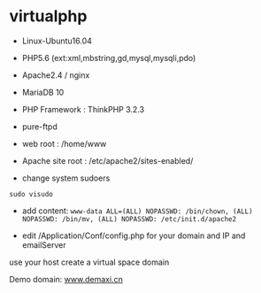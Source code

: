 # virtualphp
* Linux-Ubuntu16.04
* PHP5.6 (ext:xml,mbstring,gd,mysql,mysqli,pdo)
* Apache2.4 / nginx
* MariaDB 10
* PHP Framework : ThinkPHP 3.2.3
* pure-ftpd

* web root : /home/www
* Apache site root : /etc/apache2/sites-enabled/

* change system sudoers
```console
sudo visudo
```
* add content:  `www-data ALL=(ALL) NOPASSWD: /bin/chown, (ALL) NOPASSWD: /bin/mv, (ALL) NOPASSWD: /etc/init.d/apache2`

* edit /Application/Conf/config.php for your domain and IP and emailServer

use your host create a virtual space domain

Demo domain: <a title="demaxi virtualhost" href="http://www.demaxi.cn/" target="_blank">www.demaxi.cn</a>
